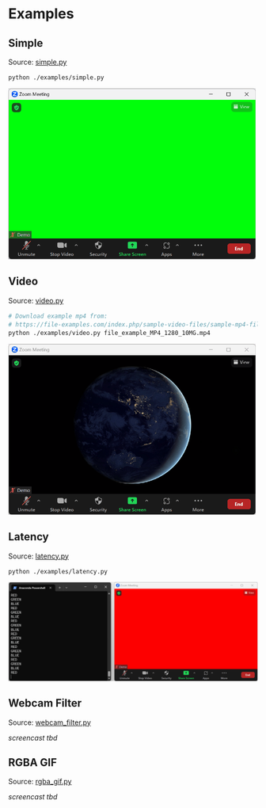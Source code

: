 # Examples

## Simple

Source: [simple.py](simple.py)

```sh
python ./examples/simple.py
```

<img width="500" src="screencasts/simple.gif">

## Video

Source: [video.py](video.py)

```sh
# Download example mp4 from:
# https://file-examples.com/index.php/sample-video-files/sample-mp4-files/
python ./examples/video.py file_example_MP4_1280_10MG.mp4
```

<img width="500" src="screencasts/video.gif">

## Latency

Source: [latency.py](latency.py)

```sh
python ./examples/latency.py
```

<img width="800" src="screencasts/latency.gif">

## Webcam Filter

Source: [webcam_filter.py](webcam_filter.py)

*screencast tbd*

## RGBA GIF

Source: [rgba_gif.py](rgba_gif.py)

*screencast tbd*
